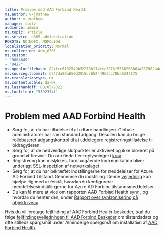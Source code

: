 ```yaml
---
title: Problem med AAD Forbind Health
ms.author: v-jmathew
author: v-jmathew
manager: scotv
audience: Admin
ms.topic: article
ms.service: o365-administration
ROBOTS: NOINDEX, NOFOLLOW
localization_priority: Normal
ms.collection: Adm_O365
ms.custom:
- "9004649"
- "8427"
ms.openlocfilehash: 82cfcc6132549b52278b174fce3173f5566268864a207882a4dd639cb8024ee3
ms.sourcegitcommit: b5f7da89a650d2915dc652449623c78be6247175
ms.translationtype: MT
ms.contentlocale: da-DK
ms.lasthandoff: 08/05/2021
ms.locfileid: "53923746"
---
```

# <a name="problem-with-aad-connect-health"></a>Problem med AAD Forbind Health

- Sørg for, at du har tilladelse til at udføre handlingen. Globale administratorer har som standard adgang. Desuden kan du bruge [rollebaseret adgangskontrol til at](https://docs.microsoft.com/azure/active-directory/connect-health/active-directory-aadconnect-health-operations) uddelegere registreringstilladelse til bidragyderen.
- Sørg for, at de nødvendige slutpunkter er aktiveret og ikke blokeret på grund af firewall. Du kan finde flere oplysninger i [krav](https://docs.microsoft.com/azure/active-directory/hybrid/how-to-connect-health-agent-install).
- Registrering kan mislykkes, fordi udgående kommunikation bliver underlagt SSL-inspektion af netværkslaget.
- Sørg for, at du har bekræftet indstillingerne for meddelelser for Azure AD Forbind Tilstand. Gennemse din indstilling. Denne [vejledning](https://docs.microsoft.com/azure/active-directory/hybrid/how-to-connect-health-operations) kan hjælpe dig med at forstå, hvordan du konfigurerer meddelelsesindstillingerne for Azure AD Forbind tilstandsmeddelelser.
- Du kan få mere at vide om rapporten AAD Forbind Health sync , og hvordan du henter den, under [Rapport over synkronisering på objektniveau](https://docs.microsoft.com/azure/active-directory/hybrid/how-to-connect-health-sync).

Hvis du vil foretage fejlfinding af AAD Forbind Health-beskeder, skal du følge [fejlfindingsvejledningen til AAD Forbind Beskeder](https://docs.microsoft.com/azure/active-directory/hybrid/how-to-connect-health-data-freshness) om tilstandsdata og ofte stillede spørgsmål under Almindelige spørgsmål om installation af [AAD Forbind Health](https://docs.microsoft.com/azure/active-directory/hybrid/reference-connect-health-faq).
